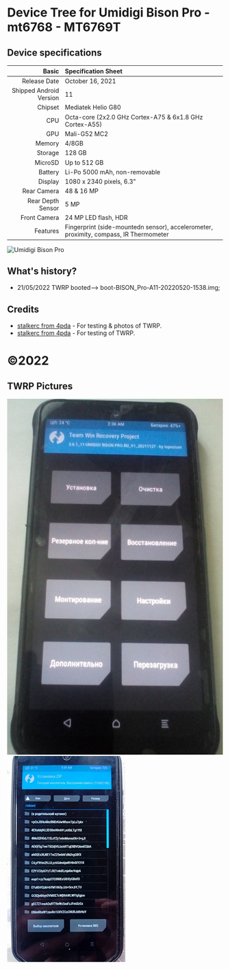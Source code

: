 Device Tree for Umidigi Bison Pro - mt6768 - MT6769T
============================================================

## Device specifications
Basic   | Specification Sheet
-------:|:-------------------------
Release Date | October 16, 2021
Shipped Android Version | 11
Chipset | Mediatek Helio G80
CPU     | Octa-core (2x2.0 GHz Cortex-A75 & 6x1.8 GHz Cortex-A55)
GPU     | Mali-G52 MC2
Memory  | 4/8GB
Storage | 128 GB
MicroSD | Up to 512 GB
Battery | Li-Po 5000 mAh, non-removable
Display | 1080 x 2340 pixels, 6.3"
Rear Camera  | 48 & 16 MP
Rear Depth Sensor  | 5 MP
Front Camera | 24 MP LED flash, HDR
Features| Fingerprint (side-mountedn sensor), accelerometer, proximity, compass, IR Thermometer

![Umidigi Bison Pro]([https://unite4buy.ru/media/images/2021/08/03/umidigi-bison-pro-4_vEyQXCA.jpg] "Umidigi Bison Pro")

## What's history?

- 21/05/2022 TWRP booted--> boot-BISON_Pro-A11-20220520-1538.img;


## Credits

- [stalkerc from 4pda](https://4pda.to/forum/index.php?showuser=5093778) - For testing & photos of TWRP.<br/>
- [stalkerc from 4pda](https://4pda.to/forum/index.php?showuser=254002) - For testing of TWRP.<br/>

# ©2022
TWRP Pictures
-------------
![Initial Menu](https://github.com/lopestom/twrp_device_umidigi_BISON_Pro/blob/android-11.0/.pictures/TWRP3.6.1_11-UMIDIGI%20BISON%20Pro_RU-20220521_103640.jpg?raw=true)
![Backup Partitions](https://github.com/lopestom/twrp_device_ulefone_Armor_11_5G/blob/android-11.0/.pictures/IMG-72857c56b01e9e9b244a70c2e6921006-V.jpg)

